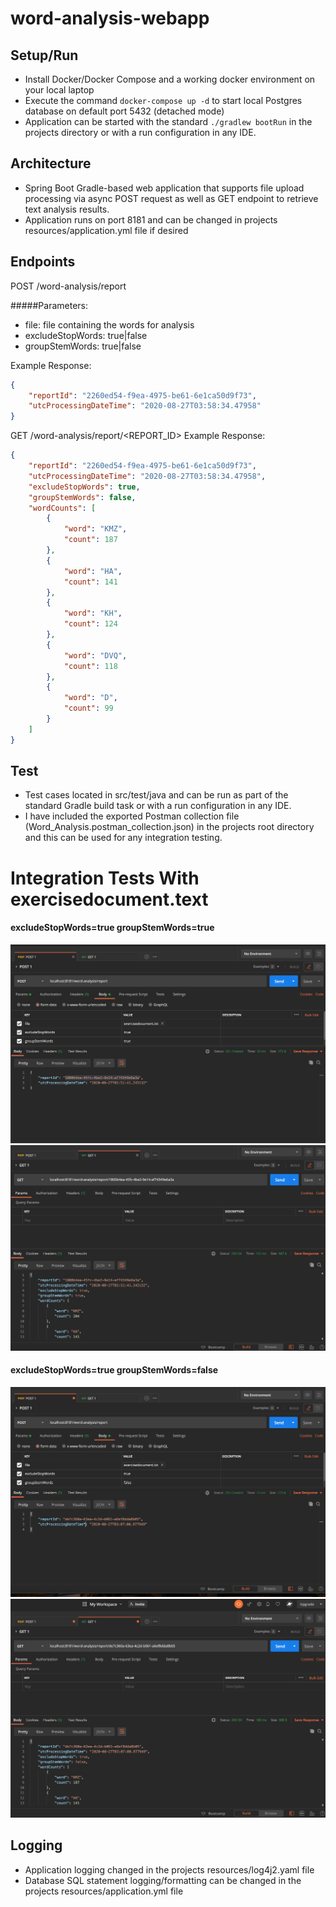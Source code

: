 # word-analysis-webapp

## Setup/Run

* Install Docker/Docker Compose and a working docker environment on your local laptop
* Execute the command ```docker-compose up -d``` to start local Postgres database on default port 5432 (detached mode)
* Application can be started with the standard ```./gradlew bootRun``` in the projects directory or with a run configuration in any IDE.

## Architecture
* Spring Boot Gradle-based web application that supports file upload processing via async POST request as well as GET endpoint to retrieve text analysis results.
* Application runs on port 8181 and can be changed in projects resources/application.yml file if desired

## Endpoints
POST /word-analysis/report

#####Parameters:
* file: file containing the words for analysis
* excludeStopWords: true|false
* groupStemWords: true|false

Example Response:
```json
{
    "reportId": "2260ed54-f9ea-4975-be61-6e1ca50d9f73",
    "utcProcessingDateTime": "2020-08-27T03:58:34.47958"
}
```

GET /word-analysis/report/<REPORT_ID>
Example Response:
```json
{
    "reportId": "2260ed54-f9ea-4975-be61-6e1ca50d9f73",
    "utcProcessingDateTime": "2020-08-27T03:58:34.47958",
    "excludeStopWords": true,
    "groupStemWords": false,
    "wordCounts": [
        {
            "word": "KMZ",
            "count": 187
        },
        {
            "word": "HA",
            "count": 141
        },
        {
            "word": "KH",
            "count": 124
        },
        {
            "word": "DVQ",
            "count": 118
        },
        {
            "word": "D",
            "count": 99
        }
    ]
}
```

## Test
* Test cases located in src/test/java and can be run as part of the standard Gradle build task or with a run configuration in any IDE.
* I have included the exported Postman collection file (Word_Analysis.postman_collection.json) in the projects root directory and this can be used for any integration testing.

# Integration Tests With exercisedocument.text
#### excludeStopWords=true groupStemWords=true
![POST1](/images/POST1.png) 
![GET1](/images/GET1.png)

#### excludeStopWords=true groupStemWords=false
![POST2](/images/POST2.png)
![GET2](/images/GET2.png)

## Logging
* Application logging changed in the projects resources/log4j2.yaml file
* Database SQL statement logging/formatting can be changed in the projects resources/application.yml file

